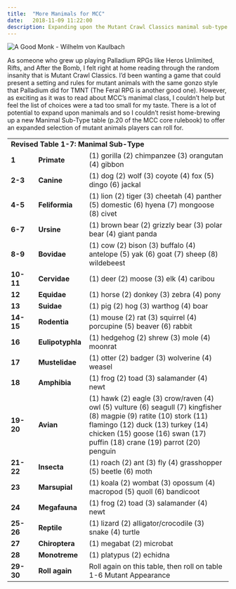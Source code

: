 ```yaml
---
title:  "More Manimals for MCC"
date:   2018-11-09 11:22:00
description: Expanding upon the Mutant Crawl Classics manimal sub-type table
---
```


![A Good Monk - Wilhelm von Kaulbach](https://fantasyrobotfighter.github.io/assets/images/AGoodMonk.png)

As someone who grew up playing Palladium RPGs like Heros Unlimited, Rifts, and After the Bomb, I felt right at home reading through the random insanity that is Mutant Crawl Classics. I’d been wanting a game that could present a setting and rules for mutant animals with the same gonzo style that Palladium did for TMNT (The Feral RPG is another good one). However, as exciting as it was to read about MCC’s manimal class, I couldn’t help but feel the list of choices were a tad too small for my taste. There is a lot of potential to expand upon manimals and so I couldn’t resist home-brewing up a new Manimal Sub-Type table (p.20 of the MCC core rulebook) to offer an expanded selection of mutant animals players can roll for. 

<table>
	<tr>
		<td colspan="3" width="500" padding="2px"><b>Revised Table 1-7: Manimal Sub-Type</b>
		</td>
	</tr>
	<tr>
		<td width="50" padding="2px"><b>1</b>
		</td>
		<td width="100" padding="2px"><b>Primate</b>
		</td>
		<td width="350" padding="2px">(1) gorilla (2) chimpanzee (3) orangutan (4) gibbon
		</td>
	</tr>
	<tr>
		<td width="50" padding="2px"><b>2-3</b>
		</td>
		<td width="100" padding="2px"><b>Canine</b>
		</td>
		<td width="350" padding="2px">(1) dog (2) wolf (3) coyote (4) fox (5) dingo (6) jackal
		</td>
	</tr>
	<tr>
		<td width="50" padding="2px"><b>4-5</b>
		</td>
		<td width="100" padding="2px"><b>Feliformia</b>
		</td>
		<td width="350" padding="2px">(1) lion (2) tiger (3) cheetah (4) panther (5) domestic (6) hyena (7) mongoose (8) civet
		</td>
	</tr>
	<tr>
		<td width="50" padding="2px"><b>6-7</b>
		</td>
		<td width="100" padding="2px"><b>Ursine</b>
		</td>
		<td width="350" padding="2px">(1) brown bear (2) grizzly bear (3) polar bear (4) giant panda
		</td>
	</tr>
	<tr>
		<td width="50" padding="2px"><b>8-9</b>
		</td>
		<td width="100" padding="2px"><b>Bovidae</b>
		</td>
		<td width="350" padding="2px">(1) cow (2) bison (3) buffalo (4) antelope (5) yak (6) goat (7) sheep (8) wildebeest
		</td>
	</tr>
	<tr>
		<td width="50" padding="2px"><b>10-11</b>
		</td>
		<td width="100" padding="2px"><b>Cervidae</b>
		</td>
		<td width="350" padding="2px">(1) deer (2) moose (3) elk (4) caribou
		</td>
	</tr>
	<tr>
		<td width="50" padding="2px"><b>12</b>
		</td>
		<td width="100" padding="2px"><b>Equidae</b>
		</td>
		<td width="350" padding="2px">(1) horse (2) donkey (3) zebra (4) pony
		</td>
	</tr>
	<tr>
		<td width="50" padding="2px"><b>13</b>
		</td>
		<td width="100" padding="2px"><b>Suidae</b>
		</td>
		<td width="350" padding="2px">(1) pig (2) hog (3) warthog (4) boar
		</td>
	</tr>
	<tr>
		<td width="50" padding="2px"><b>14-15</b>
		</td>
		<td width="100" padding="2px"><b>Rodentia</b>
		</td>
		<td width="350" padding="2px">(1) mouse (2) rat (3) squirrel (4) porcupine (5) beaver (6) rabbit
		</td>
	</tr>
	<tr>
		<td width="50" padding="2px"><b>16</b>
		</td>
		<td width="100" padding="2px"><b>Eulipotyphla</b>
		</td>
		<td width="350" padding="2px">(1) hedgehog (2) shrew (3) mole (4) moonrat
		</td>
	</tr>
	<tr>
		<td width="50" padding="2px"><b>17</b>
		</td>
		<td width="100" padding="2px"><b>Mustelidae</b>
		</td>
		<td width="350" padding="2px">(1) otter (2) badger (3) wolverine (4) weasel
		</td>
	</tr>
	<tr>
		<td width="50" padding="2px"><b>18</b>
		</td>
		<td width="100" padding="2px"><b>Amphibia</b>
		</td>
		<td width="350" padding="2px">(1) frog (2) toad (3) salamander (4) newt
		</td>
	</tr>
	<tr>
		<td width="50" padding="2px"><b>19-20</b>
		</td>
		<td width="100" padding="2px"><b>Avian</b>
		</td>
		<td width="350" padding="2px">(1) hawk (2) eagle (3) crow/raven (4) owl (5) vulture (6) seagull
			(7) kingfisher (8) magpie (9) ratite (10) stork (11) flamingo (12) duck
			(13) turkey (14) chicken (15) goose (16) swan (17) puffin (18) crane
			(19) parrot (20) penguin
		</td>
	</tr>
	<tr>
		<td width="50" padding="2px"><b>21-22</b>
		</td>
		<td width="100" padding="2px"><b>Insecta</b>
		</td>
		<td width="350" padding="2px">(1) roach (2) ant (3) fly (4) grasshopper (5) beetle (6) moth
		</td>
	</tr>
	<tr>
		<td width="50" padding="2px"><b>23</b>
		</td>
		<td width="100" padding="2px"><b>Marsupial</b>
		</td>
		<td width="350" padding="2px">(1) koala (2) wombat (3) opossum (4) macropod (5) quoll (6) bandicoot
		</td>
	</tr>
	<tr>
		<td width="50" padding="2px"><b>24</b>
		</td>
		<td width="100" padding="2px"><b>Megafauna</b>
		</td>
		<td width="350" padding="2px">(1) frog (2) toad (3) salamander (4) newt
		</td>
	</tr>
	<tr>
		<td width="50" padding="2px"><b>25-26</b>
		</td>
		<td width="100" padding="2px"><b>Reptile</b>
		</td>
		<td width="350" padding="2px">(1) lizard (2) alligator/crocodile (3) snake (4) turtle
		</td>
	</tr>
	<tr>
		<td width="50" padding="2px"><b>27</b>
		</td>
		<td width="100" padding="2px"><b>Chiroptera</b>
		</td>
		<td width="350" padding="2px">(1) megabat (2) microbat
		</td>
	</tr>
		<tr>
		<td width="50" padding="2px"><b>28</b>
		</td>
		<td width="100" padding="2px"><b>Monotreme</b>
		</td>
		<td width="350" padding="2px">(1) platypus (2) echidna
		</td>
	</tr>
		<tr>
		<td width="50" padding="2px"><b>29-30</b>
		</td>
		<td width="100" padding="2px"><b>Roll again</b>
		</td>
		<td width="350" padding="2px">Roll again on this table, then roll on table 1-6 Mutant Appearance
		</td>
	</tr>

[jekyll-gh]: https://github.com/mojombo/jekyll
[jekyll]:    http://jekyllrb.com
